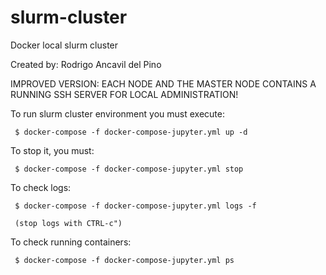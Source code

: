 # slurm-cluster
Docker local slurm cluster

Created by: Rodrigo Ancavil del Pino

IMPROVED VERSION: EACH NODE AND THE MASTER NODE CONTAINS A RUNNING SSH SERVER FOR LOCAL ADMINISTRATION!

To run slurm cluster environment you must execute:

     $ docker-compose -f docker-compose-jupyter.yml up -d

To stop it, you must:

     $ docker-compose -f docker-compose-jupyter.yml stop

To check logs:

     $ docker-compose -f docker-compose-jupyter.yml logs -f

     (stop logs with CTRL-c")

To check running containers:

     $ docker-compose -f docker-compose-jupyter.yml ps
